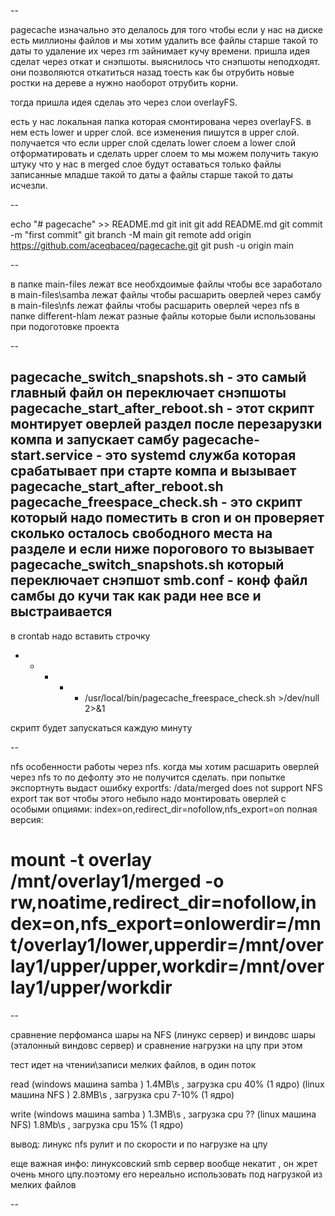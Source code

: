 --

pagecache 
изначально это делалось для того чтобы если у нас на диске есть миллионы файлов
и мы хотим удалить все файлы старше такой то даты то удаление их через rm 
зайнимает кучу времени. пришла идея сделат через откат и снэпшоты.
выяснилось что снэпшоты неподходят. они позволяются откатиться назад 
тоесть как бы отрубить новые ростки на дереве а нужно наоборот отрубить корни.

тогда пришла идея сделаь это через слои overlayFS.

есть у нас локальная папка которая смонтирована через overlayFS.
в нем есть lower и upper слой. все изменения пишутся в upper слой. 
получается что если upper слой сделать lower слоем
а lower слой отформатировать и сделать upper слоем то мы можем получить
такую штуку что у нас в merged слое будут оставаться только файлы 
записанные младше такой то даты а файлы старше такой то даты
исчезли.

--

echo "# pagecache" >> README.md
git init
git add README.md
git commit -m "first commit"
git branch -M main
git remote add origin https://github.com/aceqbaceq/pagecache.git
git push -u origin main


--

в папке main-files лежат все необхдоимые файлы чтобы все заработало
    в main-files\samba лежат файлы чтобы расшарить оверлей через самбу
    в main-files\nfs лежат файлы чтобы расшарить оверлей через  nfs
в папке different-hlam лежат разные файлы которые были использованы при подоготовке проекта

--

pagecache_switch_snapshots.sh - это самый главный файл он переключает снэпшоты
pagecache_start_after_reboot.sh - этот скрипт монтирует оверлей раздел после перезарузки компа и запускает самбу
pagecache-start.service - это systemd служба которая срабатывает при старте компа и вызывает pagecache_start_after_reboot.sh
pagecache_freespace_check.sh - это скрипт который надо поместить в cron и он проверяет сколько осталось свободного места на разделе
    и если ниже порогового то вызывает  pagecache_switch_snapshots.sh который переключает снэпшот
smb.conf - конф файл самбы до кучи так как ради нее все и выстраивается
--

в crontab надо вставить строчку

* * * * * /usr/local/bin/pagecache_freespace_check.sh >/dev/null 2>&1

скрипт будет запускаться каждую минуту

--

nfs
особенности работы через nfs.
когда мы хотим расшарить оверлей через nfs то по дефолту это не получится сделать.
при попытке экспортнуть выдаст ошибку
    exportfs: /data/merged does not support NFS export
так вот чтобы этого небыло надо монтировать оверлей с особыми опциями:
    index=on,redirect_dir=nofollow,nfs_export=on
полная версия:
# mount -t overlay /mnt/overlay1/merged -o rw,noatime,redirect_dir=nofollow,index=on,nfs_export=onlowerdir=/mnt/overlay1/lower,upperdir=/mnt/overlay1/upper/upper,workdir=/mnt/overlay1/upper/workdir

--

сравнение перфоманса шары на NFS (линукс сервер) и виндовс шары (эталонный виндовс сервер)
и сравнение нагрузки на цпу при этом 

тест идет на чтении\записи мелких файлов, 
в один поток

read
(windows машина samba )	 1.4MB\s , загрузка cpu 40% (1 ядро)
(linux машина NFS )	 2.8MB\s , загрузка cpu 7-10% (1 ядро)

write
(windows машина samba )	 1.3MB\s , загрузка cpu ?? 
(linux машина NFS)	 1.8Mb\s , загрузка cpu 15% (1 ядро)

вывод: линукс nfs рулит и по скорости и по нагрузке на цпу

еще важная инфо: линуксовский smb сервер вообще некатит , он жрет очень много цпу.поэтому его нереально использовать
под нагрузкой из мелких файлов


--
